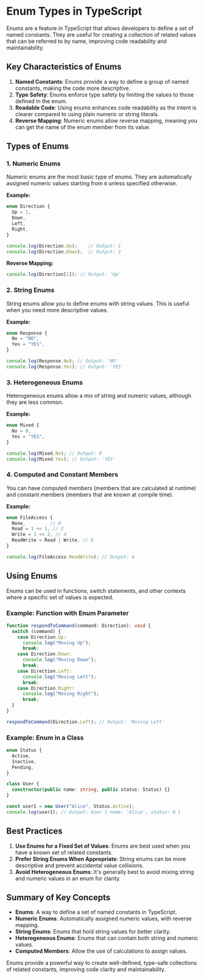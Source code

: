 # Enum Types in TypeScript

Enums are a feature in TypeScript that allows developers to define a set of named constants. They are useful for creating a collection of related values that can be referred to by name, improving code readability and maintainability.

## Key Characteristics of Enums

1. **Named Constants**: Enums provide a way to define a group of named constants, making the code more descriptive.
2. **Type Safety**: Enums enforce type safety by limiting the values to those defined in the enum.
3. **Readable Code**: Using enums enhances code readability as the intent is clearer compared to using plain numeric or string literals.
4. **Reverse Mapping**: Numeric enums allow reverse mapping, meaning you can get the name of the enum member from its value.

## Types of Enums

### 1. Numeric Enums
Numeric enums are the most basic type of enums. They are automatically assigned numeric values starting from `0` unless specified otherwise.

**Example:**

```typescript
enum Direction {
  Up = 1,
  Down,
  Left,
  Right,
}

console.log(Direction.Up);    // Output: 1
console.log(Direction.Down);  // Output: 2
```

**Reverse Mapping:**

```typescript
console.log(Direction[1]); // Output: 'Up'
```

### 2. String Enums
String enums allow you to define enums with string values. This is useful when you need more descriptive values.

**Example:**

```typescript
enum Response {
  No = "NO",
  Yes = "YES",
}

console.log(Response.No); // Output: 'NO'
console.log(Response.Yes); // Output: 'YES'
```

### 3. Heterogeneous Enums
Heterogeneous enums allow a mix of string and numeric values, although they are less common.

**Example:**

```typescript
enum Mixed {
  No = 0,
  Yes = "YES",
}

console.log(Mixed.No); // Output: 0
console.log(Mixed.Yes); // Output: 'YES'
```

### 4. Computed and Constant Members
You can have computed members (members that are calculated at runtime) and constant members (members that are known at compile time).

**Example:**

```typescript
enum FileAccess {
  None,         // 0
  Read = 1 << 1, // 2
  Write = 1 << 2, // 4
  ReadWrite = Read | Write, // 6
}

console.log(FileAccess.ReadWrite); // Output: 6
```

## Using Enums

Enums can be used in functions, switch statements, and other contexts where a specific set of values is expected.

### Example: Function with Enum Parameter

```typescript
function respondToCommand(command: Direction): void {
  switch (command) {
    case Direction.Up:
      console.log("Moving Up");
      break;
    case Direction.Down:
      console.log("Moving Down");
      break;
    case Direction.Left:
      console.log("Moving Left");
      break;
    case Direction.Right:
      console.log("Moving Right");
      break;
  }
}

respondToCommand(Direction.Left); // Output: 'Moving Left'
```

### Example: Enum in a Class

```typescript
enum Status {
  Active,
  Inactive,
  Pending,
}

class User {
  constructor(public name: string, public status: Status) {}
}

const user1 = new User("Alice", Status.Active);
console.log(user1); // Output: User { name: 'Alice', status: 0 }
```

## Best Practices

1. **Use Enums for a Fixed Set of Values**: Enums are best used when you have a known set of related constants.
2. **Prefer String Enums When Appropriate**: String enums can be more descriptive and prevent accidental value collisions.
3. **Avoid Heterogeneous Enums**: It's generally best to avoid mixing string and numeric values in an enum for clarity.

## Summary of Key Concepts

- **Enums**: A way to define a set of named constants in TypeScript.
- **Numeric Enums**: Automatically assigned numeric values, with reverse mapping.
- **String Enums**: Enums that hold string values for better clarity.
- **Heterogeneous Enums**: Enums that can contain both string and numeric values.
- **Computed Members**: Allow the use of calculations to assign values.

Enums provide a powerful way to create well-defined, type-safe collections of related constants, improving code clarity and maintainability.

